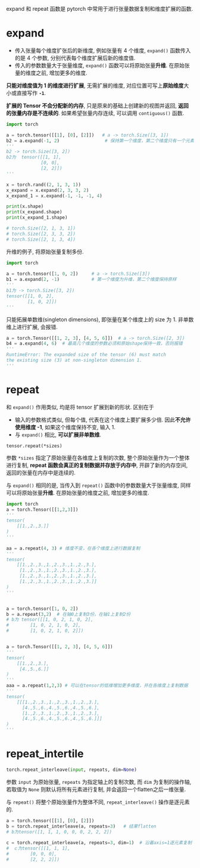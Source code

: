 ​expand 和 repeat 函数是 pytorch 中常用于进行张量数据复制和维度扩展的函数.

# ​expand

- 传入张量每个维度扩张后的新维度, 例如张量有 4 个维度, `expand()` 函数传入的是 4 个参数, 分别代表每个维度扩展后新的维度值.
- 传入的参数数量大于张量维度, `expand()` 函数可以将原始张量**升维**. 在原始张量的维度之前, 增加更多的维度.

**只能对维度值为 1 的维度进行扩展**, 无需扩展的维度, 对应位置可写上**原始维度**大小或直接写作 **`-1`**.

**扩展的 Tensor 不会分配新的内存**, 只是原来的基础上创建新的视图并返回, **返回的张量内存是不连续的**. 如果希望张量内存连续, 可以调用 `contiguous()` 函数.

```python
import torch

a = torch.tensor([[1], [0], [2]])   # a -> torch.Size([3, 1])
b2 = a.expand(-1, 2)                 # 保持第一个维度，第二个维度只有一个元素，可扩展
'''
b2 -> torch.Size([3, 2])
b2为  tensor([[1, 1],
             [0, 0],
             [2, 2]])
'''

x = torch.rand((2, 1, 3, 1))
x_expand = x.expand(2, 3, 3, 2)
x_expand_1 = x.expand(-1, -1, -1, 4)

print(x.shape)
print(x_expand.shape)
print(x_expand_1.shape)

# torch.Size([2, 1, 3, 1])
# torch.Size([2, 3, 3, 2])
# torch.Size([2, 1, 3, 4])
```

升维的例子, 将原始张量复制多份.

```python
import torch
 
a = torch.tensor([1, 0, 2])     # a -> torch.Size([3])
b1 = a.expand(2, -1)            # 第一个维度为升维，第二个维度保持原样
'''
b1为 -> torch.Size([3, 2])
tensor([[1, 0, 2],
        [1, 0, 2]])
'''
```

只能拓展单数维(singleton dimensions), 即张量在某个维度上的 size 为 1. 非单数维上进行扩展, 会报错.

```python
a = torch.Tensor([[1, 2, 3], [4, 5, 6]])  # a -> torch.Size([2, 3])
b4 = a.expand(4, 6)  # 最高几个维度的参数必须和原始shape保持一致，否则报错
'''
RuntimeError: The expanded size of the tensor (6) must match 
the existing size (3) at non-singleton dimension 1.
'''
```

# repeat

和 `expand()` 作用类似, 均是将 tensor 扩展到新的形状. 区别在于

- 输入的参数格式类似, 但每个值, 代表在这个维度上要扩展多少倍. 因此**不允许使用维度 -1**, 如果这个维度保持不变, 输入 1.
- 与 `expand()` 相比, **可以扩展非单数维**.

`tensor.repeat(*sizes)`

参数 `*sizes` 指定了原始张量在各维度上复制的次数, 整个原始张量作为一个整体进行复制, **repeat 函数会真正的复制数据并存放于内存中**, 开辟了新的内存空间, 返回的张量在内存中是连续的.

与 `expand()` 相同的是, 当传入到 `repeat()` 函数中的参数数量大于张量维度, 同样可以将原始张量**升维**. 在原始张量的维度之前, 增加更多的维度.

```python
import torch
a = torch.Tensor([[1,2,3]])
'''
tensor(
	[[1.,2.,3.]]
)
'''
 
aa = a.repeat(4, 3) # 维度不变，在各个维度上进行数据复制
'''
tensor(
	[[1.,2.,3.,1.,2.,3.,1.,2.,3.],
	 [1.,2.,3.,1.,2.,3.,1.,2.,3.],
	 [1.,2.,3.,1.,2.,3.,1.,2.,3.],
	 [1.,2.,3.,1.,2.,3.,1.,2.,3.]]
)
'''


a = torch.tensor([1, 0, 2])
b = a.repeat(3,2)  # 在轴0上复制3份，在轴1上复制2份
# b为 tensor([[1, 0, 2, 1, 0, 2],
#        [1, 0, 2, 1, 0, 2],
#        [1, 0, 2, 1, 0, 2]])


a = torch.Tensor([[1, 2, 3], [4, 5, 6]])
'''
tensor(
	[[1.,2.,3.],
	 [4.,5.,6.]]
)
'''
aaa = a.repeat(1,2,3) # 可以在tensor的低维增加更多维度，并在各维度上复制数据
'''
tensor(
	[[[1.,2.,3.,1.,2.,3.,1.,2.,3.],
	  [4.,5.,6.,4.,5.,6.,4.,5.,6.],
	  [1.,2.,3.,1.,2.,3.,1.,2.,3.],
	  [4.,5.,6.,4.,5.,6.,4.,5.,6.]]]
)
'''
```

# repeat_intertile

```python
torch.repeat_interleave(input, repeats, dim=None)
```

参数 `input` 为原始张量, `repeats` 为指定轴上的复制次数, 而 `dim` 为复制的操作轴, 若取值为 `None` 则默认将所有元素进行复制, 并会返回一个flatten之后一维张量.

与 `repeat()` 将整个原始张量作为整体不同, `repeat_interleave()` 操作是逐元素的.

```python
a = torch.tensor([[1], [0], [2]])
b = torch.repeat_interleave(a, repeats=3)   # 结果flatten
# b为tensor([1, 1, 1, 0, 0, 0, 2, 2, 2])
 
c = torch.repeat_interleave(a, repeats=3, dim=1)  # 沿着axis=1逐元素复制
#　ｃ为tensor([[1, 1, 1],
#        [0, 0, 0],
#        [2, 2, 2]])
```
